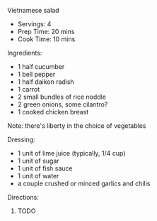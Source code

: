 Vietnamese salad

* Servings: 4
* Prep Time: 20 mins
* Cook Time: 10 mins

Ingredients:

* 1 half cucumber
* 1 bell pepper
* 1 half daikon radish
* 1 carrot
* 2 small bundles of rice noddle
* 2 green onions, some cilantro?
* 1 cooked chicken breast

Note: there's liberty in the choice of vegetables

Dressing: 

* 1 unit of lime juice (typically, 1/4 cup)
* 1 unit of sugar
* 1 unit of fish sauce
* 1 unit of water
* a couple crushed or minced garlics and chilis

Directions:

1. TODO

